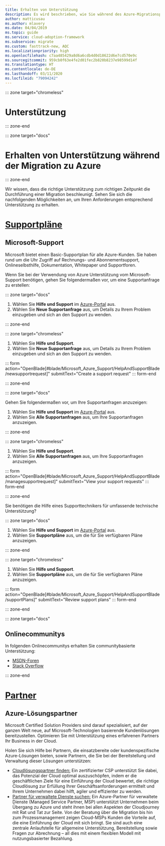 ```yaml
---
title: Erhalten von Unterstützung
description: Es wird beschrieben, wie Sie während des Azure-Migrationsprozesses Hilfe erhalten. Mit der richtigen Unterstützung können Sie Ihren Migrationsprozess beschleunigen.
author: matticusau
ms.author: mlavery
ms.date: 04/04/2019
ms.topic: guide
ms.service: cloud-adoption-framework
ms.subservice: migrate
ms.custom: fasttrack-new, AQC
ms.localizationpriority: high
ms.openlocfilehash: c7aa485429a8d6a6cdb4d0d18622d6e7cd570e9c
ms.sourcegitcommit: 959cb0f63e4fe2d01fec2b820b8237e98599d14f
ms.translationtype: HT
ms.contentlocale: de-DE
ms.lasthandoff: 03/11/2020
ms.locfileid: "79094242"
---
```

::: zone target="chromeless"

# <a name="assistance"></a>Unterstützung

::: zone-end

::: zone target="docs"

# <a name="obtain-assistance-during-your-journey-to-azure"></a>Erhalten von Unterstützung während der Migration zu Azure

::: zone-end

Wir wissen, dass die richtige Unterstützung zum richtigen Zeitpunkt die Durchführung einer Migration beschleunigt. Sehen Sie sich die nachfolgenden Möglichkeiten an, um Ihren Anforderungen entsprechend Unterstützung zu erhalten.

# <a name="support-plans"></a>[Supportpläne](#tab/SupportPlans)

## <a name="microsoft-support"></a>Microsoft-Support

Microsoft bietet einen Basic-Supportplan für alle Azure-Kunden. Sie haben rund um die Uhr Zugriff auf Rechnungs- und Abonnementsupport, Onlineselbsthilfe, Dokumentation, Whitepaper und Supportforen.

Wenn Sie bei der Verwendung von Azure Unterstützung vom Microsoft-Support benötigen, gehen Sie folgendermaßen vor, um eine Supportanfrage zu erstellen:

::: zone target="docs"

1. Wählen Sie **Hilfe und Support** im [Azure-Portal](https://portal.azure.com) aus.
1. Wählen Sie **Neue Supportanfrage** aus, um Details zu Ihrem Problem einzugeben und sich an den Support zu wenden.

::: zone-end

::: zone target="chromeless"

1. Wählen Sie **Hilfe und Support**.
1. Wählen Sie **Neue Supportanfrage** aus, um Details zu Ihrem Problem einzugeben und sich an den Support zu wenden.

::: form action="OpenBlade[#blade/Microsoft_Azure_Support/HelpAndSupportBlade/newsupportrequest]" submitText="Create a support request" ::: form-end

::: zone-end

::: zone target="docs"

Gehen Sie folgendermaßen vor, um Ihre Supportanfragen anzuzeigen:

1. Wählen Sie **Hilfe und Support** im [Azure-Portal](https://portal.azure.com) aus.
1. Wählen Sie **Alle Supportanfragen** aus, um Ihre Supportanfragen anzuzeigen.

::: zone-end

::: zone target="chromeless"

1. Wählen Sie **Hilfe und Support**.
1. Wählen Sie **Alle Supportanfragen** aus, um Ihre Supportanfragen anzuzeigen.

::: form action="OpenBlade[#blade/Microsoft_Azure_Support/HelpAndSupportBlade/managesupportrequest]" submitText="View your support requests" ::: form-end

::: zone-end

Sie benötigen die Hilfe eines Supporttechnikers für umfassende technische Unterstützung?

::: zone target="docs"

1. Wählen Sie **Hilfe und Support** im [Azure-Portal](https://portal.azure.com) aus.
1. Wählen Sie **Supportpläne** aus, um die für Sie verfügbaren Pläne anzuzeigen.

::: zone-end

::: zone target="chromeless"

1. Wählen Sie **Hilfe und Support**.
1. Wählen Sie **Supportpläne** aus, um die für Sie verfügbaren Pläne anzuzeigen.

::: form action="OpenBlade[#blade/Microsoft_Azure_Support/HelpAndSupportBlade/supportPlans]" submitText="Review support plans" ::: form-end

::: zone-end

::: zone target="docs"

## <a name="online-communities"></a>Onlinecommunitys

In folgenden Onlinecommunitys erhalten Sie communitybasierte Unterstützung:

- [MSDN-Foren](https://social.msdn.microsoft.com/Forums/home?forum=windowsazureplatform%2Cazuremarketplace%2Cwindowsazureplatformctp)
- [Stack Overflow](https://stackoverflow.com/questions/tagged/azure)

::: zone-end

# <a name="partners"></a>[Partner](#tab/Partners)

## <a name="azure-solutions-partner"></a>Azure-Lösungspartner

Microsoft Certified Solution Providers sind darauf spezialisiert, auf der ganzen Welt neue, auf Microsoft-Technologien basierende Kundenlösungen bereitzustellen. Optimieren Sie mit Unterstützung eines erfahrenen Partners Ihr Business in der Cloud.

Holen Sie sich Hilfe bei Partnern, die einsatzbereite oder kundenspezifische Azure-Lösungen bieten, sowie Partnern, die Sie bei der Bereitstellung und Verwaltung dieser Lösungen unterstützen:

- [Cloudlösungspartner finden:](https://www.microsoft.com/solution-providers/home) Ein zertifizierter CSP unterstützt Sie dabei, das Potenzial der Cloud optimal auszuschöpfen, indem er die geschäftlichen Ziele für eine Einführung der Cloud bewertet, die richtige Cloudlösung zur Erfüllung Ihrer Geschäftsanforderungen ermittelt und Ihrem Unternehmen dabei hilft, agiler und effizienter zu werden.
- [Partner für verwaltete Dienste suchen:](https://www.microsoft.com/solution-providers/search?cacheId=16a3b49b-fef2-449d-bdf0-628008114cca) Ein Azure-Partner für verwaltete Dienste (Managed Service Partner, MSP) unterstützt Unternehmen beim Übergang zu Azure und steht ihnen bei allen Aspekten der Cloudjourney mit Rat und Tat zur Seite. Von der Beratung über die Migration bis hin zum Prozessmanagement zeigen Cloud-MSPs Kunden die Vorteile auf, die eine Einführung der Cloud mit sich bringt. Sie sind auch eine zentrale Anlaufstelle für allgemeine Unterstützung, Bereitstellung sowie Fragen zur Abrechnung – all dies mit einem flexiblen Modell mit nutzungsbasierter Bezahlung.
